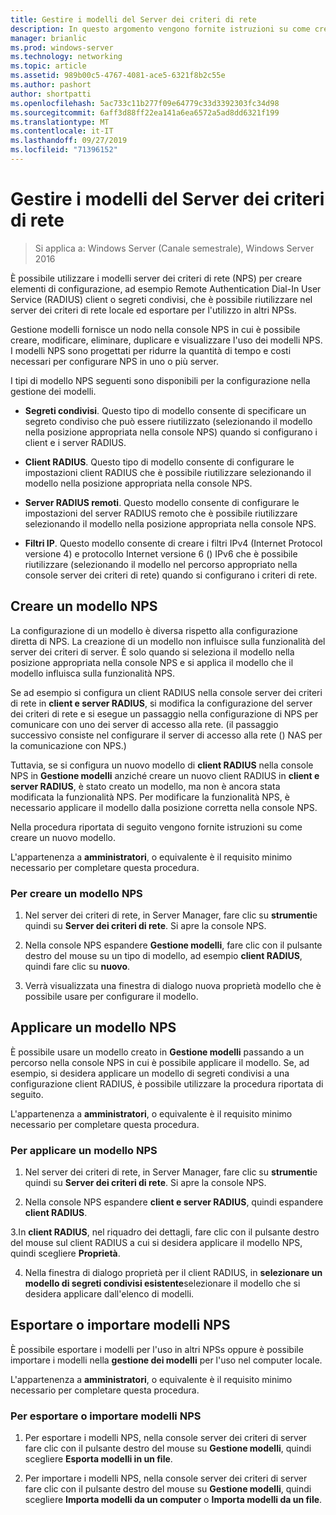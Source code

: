 ```yaml
---
title: Gestire i modelli del Server dei criteri di rete
description: In questo argomento vengono fornite istruzioni su come creare, applicare, esportare e importare modelli NPS per server dei criteri di rete in Windows Server 2016.
manager: brianlic
ms.prod: windows-server
ms.technology: networking
ms.topic: article
ms.assetid: 989b00c5-4767-4081-ace5-6321f8b2c55e
ms.author: pashort
author: shortpatti
ms.openlocfilehash: 5ac733c11b277f09e64779c33d3392303fc34d98
ms.sourcegitcommit: 6aff3d88ff22ea141a6ea6572a5ad8dd6321f199
ms.translationtype: MT
ms.contentlocale: it-IT
ms.lasthandoff: 09/27/2019
ms.locfileid: "71396152"
---
```

# <a name="manage-nps-templates"></a>Gestire i modelli del Server dei criteri di rete

>Si applica a: Windows Server (Canale semestrale), Windows Server 2016

È possibile utilizzare i modelli server dei criteri di rete \(NPS\) per creare elementi di configurazione, ad esempio Remote Authentication Dial-In User Service \(RADIUS\) client o segreti condivisi, che è possibile riutilizzare nel server dei criteri di rete locale ed esportare per l'utilizzo in altri NPSs. 

Gestione modelli fornisce un nodo nella console NPS in cui è possibile creare, modificare, eliminare, duplicare e visualizzare l'uso dei modelli NPS. I modelli NPS sono progettati per ridurre la quantità di tempo e costi necessari per configurare NPS in uno o più server.

I tipi di modello NPS seguenti sono disponibili per la configurazione nella gestione dei modelli.

- **Segreti condivisi**. Questo tipo di modello consente di specificare un segreto condiviso che può essere riutilizzato (selezionando il modello nella posizione appropriata nella console NPS) quando si configurano i client e i server RADIUS. 

- **Client RADIUS**. Questo tipo di modello consente di configurare le impostazioni client RADIUS che è possibile riutilizzare selezionando il modello nella posizione appropriata nella console NPS.

- **Server RADIUS remoti**. Questo modello consente di configurare le impostazioni del server RADIUS remoto che è possibile riutilizzare selezionando il modello nella posizione appropriata nella console NPS. 

- **Filtri IP**. Questo modello consente di creare i filtri IPv4 (Internet Protocol versione 4) e protocollo Internet versione 6 \(\) IPv6 che è possibile riutilizzare \(selezionando il modello nel percorso appropriato nella console server dei criteri di rete\) quando si configurano i criteri di rete.

## <a name="create-an-nps-template"></a>Creare un modello NPS

La configurazione di un modello è diversa rispetto alla configurazione diretta di NPS. La creazione di un modello non influisce sulla funzionalità del server dei criteri di server. È solo quando si seleziona il modello nella posizione appropriata nella console NPS e si applica il modello che il modello influisca sulla funzionalità NPS. 

Se ad esempio si configura un client RADIUS nella console server dei criteri di rete in **client e server RADIUS**, si modifica la configurazione del server dei criteri di rete e si esegue un passaggio nella configurazione di NPS per comunicare con uno dei server di accesso alla rete. \(il passaggio successivo consiste nel configurare il server di accesso alla rete \(\) NAS per la comunicazione con NPS.\) 

Tuttavia, se si configura un nuovo modello di **client RADIUS** nella console NPS in **Gestione modelli** anziché creare un nuovo client RADIUS in **client e server RADIUS**, è stato creato un modello, ma non è ancora stata modificata la funzionalità NPS. Per modificare la funzionalità NPS, è necessario applicare il modello dalla posizione corretta nella console NPS.

Nella procedura riportata di seguito vengono fornite istruzioni su come creare un nuovo modello.

L'appartenenza a **amministratori**, o equivalente è il requisito minimo necessario per completare questa procedura.

### <a name="to-create-an-nps-template"></a>Per creare un modello NPS


1. Nel server dei criteri di rete, in Server Manager, fare clic su **strumenti**e quindi su **Server dei criteri di rete**. Si apre la console NPS. 

2. Nella console NPS espandere **Gestione modelli**, fare clic con il pulsante destro del mouse su un tipo di modello, ad esempio **client RADIUS**, quindi fare clic su **nuovo**.

3. Verrà visualizzata una finestra di dialogo nuova proprietà modello che è possibile usare per configurare il modello.

## <a name="apply-an-nps-template"></a>Applicare un modello NPS

È possibile usare un modello creato in **Gestione modelli** passando a un percorso nella console NPS in cui è possibile applicare il modello. Se, ad esempio, si desidera applicare un modello di segreti condivisi a una configurazione client RADIUS, è possibile utilizzare la procedura riportata di seguito.

L'appartenenza a **amministratori**, o equivalente è il requisito minimo necessario per completare questa procedura.

### <a name="to-apply-an-nps-template"></a>Per applicare un modello NPS

1. Nel server dei criteri di rete, in Server Manager, fare clic su **strumenti**e quindi su **Server dei criteri di rete**. Si apre la console NPS.

2. Nella console NPS espandere **client e server RADIUS**, quindi espandere **client RADIUS**.

3.In **client RADIUS**, nel riquadro dei dettagli, fare clic con il pulsante destro del mouse sul client RADIUS a cui si desidera applicare il modello NPS, quindi scegliere **Proprietà**.

4. Nella finestra di dialogo proprietà per il client RADIUS, in **selezionare un modello di segreti condivisi esistente**selezionare il modello che si desidera applicare dall'elenco di modelli.

## <a name="export-or-import-nps-templates"></a>Esportare o importare modelli NPS

È possibile esportare i modelli per l'uso in altri NPSs oppure è possibile importare i modelli nella **gestione dei modelli** per l'uso nel computer locale. 

L'appartenenza a **amministratori**, o equivalente è il requisito minimo necessario per completare questa procedura.

### <a name="to-export-or-import-nps-templates"></a>Per esportare o importare modelli NPS

1. Per esportare i modelli NPS, nella console server dei criteri di server fare clic con il pulsante destro del mouse su **Gestione modelli**, quindi scegliere **Esporta modelli in un file**.

2. Per importare i modelli NPS, nella console server dei criteri di server fare clic con il pulsante destro del mouse su **Gestione modelli**, quindi scegliere **Importa modelli da un computer** o **Importa modelli da un file**.


